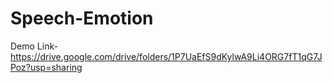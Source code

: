 # Speech-Emotion
Demo Link- https://drive.google.com/drive/folders/1P7UaEfS9dKylwA9Li4ORG7fT1qG7JPoz?usp=sharing